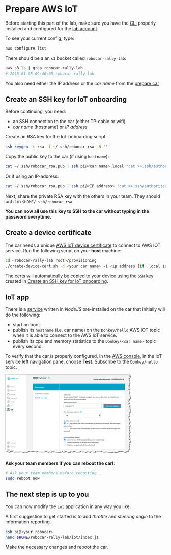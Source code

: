 # Prepare AWS IoT

Before starting this part of the lab, make sure you have the [CLI](https://aws.amazon.com/cli) properly installed and configured for the [lab account](https://648414911232.signin.aws.amazon.com/console).

To see your current config, type:
```bash
aws configure list
```

There should be a an `s3` bucket called `robocar-rally-lab`:
```bash
aws s3 ls | grep robocar-rally-lab
# 2018-01-05 09:46:05 robocar-rally-lab
```

You also need either the IP address or the *car name* from the [prepare car](PREPARE-CAR.md#configure-wifi-and-hostname) 

## Create an SSH key for IoT onboarding

Before continuing, you need:
- an SSH connection to the car (either TP-cable or wifi)
- *car name* (hostname) or *IP address*

Create an RSA key for the IoT onboarding script:

```bash
ssh-keygen -t rsa -f ~/.ssh/robocar_rsa -N ''
```

Copy the public key to the car (if using `hostname`):
```bash
cat ~/.ssh/robocar_rsa.pub | ssh pi@<car name>.local "cat >>.ssh/authorized_keys"
```

Or if using an IP-address:
```bash
cat ~/.ssh/robocar_rsa.pub | ssh pi@<IP address> "cat >>.ssh/authorized_keys"
```

Next, share the private RSA key with the others in your team. They should put it in `$HOME/.ssh/robocar_rsa`.

**You can now all use this key to SSH to the car without typing in the password everytime.**

## Create a device certificate

The car needs a unique [AWS IoT device certificate](https://docs.aws.amazon.com/iot/latest/developerguide/x509-certs.html) to connect to AWS IOT service. Run the following script on your **host** machine:
```bash
cd <robocar-rally-lab root>/provisioning
./create-device-cert.sh -d <your car name> -i <ip address (if .local is not working)>
```

The certs will automatically be copied to your device using the `SSH` key created in [Create an SSH key for IoT onboarding](#create-an-ssh-key-for-iot-onboarding).

## IoT app

There is a [service](../iot/index.js) written in *NodeJS* pre-installed on the car that initially will do the following:

- start on boot
- publish its `hostname` (i.e. car name) on the `Donkey/hello` AWS IOT topic when it is able to connect to the AWS IoT service.
- publish its cpu and memory statistics to the `Donkey/<car name>` topic every second.

To verify that the car is properly configured, in the [AWS console](https://648414911232.signin.aws.amazon.com/console), in the IoT service left navigation pane, choose **Test**. Subscribe to the `Donkey/hello` topic.

<img src="subscribe-button-topic.png" width="400"> 

**Ask your team members if you can reboot the car!**:
```bash
# Ask your team members before rebooting...
sudo reboot now
```

## The next step is up to you

You can now modify the `iot` application in any way you like.

A first suggestion to get started is to add *throttle* and *steering angle* to the information reporting.

```bash
ssh pi@<your robocar>
nano $HOME/robocar-rally-lab/iot/index.js
```

Make the necessary changes and reboot the car.